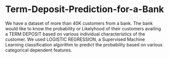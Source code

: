 # Term-Deposit-Prediction-for-a-Bank
We have a dataset of more than 40K customers from a bank. The bank would like to know the probability or Likelyhood of their customers availing a TERM DEPOSIT based on various individual characteristics of the customer.
We used LOGISTIC REGRESSION, a Supervised Machine Learning classification algorithm to predict the probability based on various categorical dependent features.
